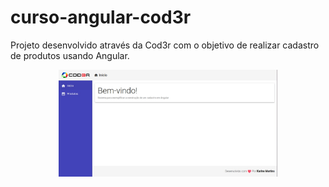 # curso-angular-cod3r
Projeto desenvolvido através da Cod3r com o objetivo de realizar cadastro de produtos usando Angular.

<p align="center">
  <img src="frontend/src/assets/img/projeto.jpeg" width="350" title="projeto">
</p>
